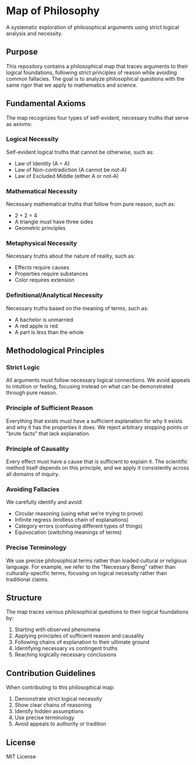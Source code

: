 # Map of Philosophy

A systematic exploration of philosophical arguments using strict logical analysis and necessity.

## Purpose

This repository contains a philosophical map that traces arguments to their logical foundations, following strict principles of reason while avoiding common fallacies. The goal is to analyze philosophical questions with the same rigor that we apply to mathematics and science.

## Fundamental Axioms

The map recognizes four types of self-evident, necessary truths that serve as axioms:

### Logical Necessity
Self-evident logical truths that cannot be otherwise, such as:
- Law of Identity (A = A)
- Law of Non-contradiction (A cannot be not-A)
- Law of Excluded Middle (either A or not-A)

### Mathematical Necessity 
Necessary mathematical truths that follow from pure reason, such as:
- 2 + 2 = 4
- A triangle must have three sides
- Geometric principles

### Metaphysical Necessity
Necessary truths about the nature of reality, such as:
- Effects require causes
- Properties require substances
- Color requires extension

### Definitional/Analytical Necessity
Necessary truths based on the meaning of terms, such as:
- A bachelor is unmarried
- A red apple is red
- A part is less than the whole

## Methodological Principles

### Strict Logic
All arguments must follow necessary logical connections. We avoid appeals to intuition or feeling, focusing instead on what can be demonstrated through pure reason.

### Principle of Sufficient Reason
Everything that exists must have a sufficient explanation for why it exists and why it has the properties it does. We reject arbitrary stopping points or "brute facts" that lack explanation.

### Principle of Causality 
Every effect must have a cause that is sufficient to explain it. The scientific method itself depends on this principle, and we apply it consistently across all domains of inquiry.

### Avoiding Fallacies
We carefully identify and avoid:
- Circular reasoning (using what we're trying to prove)
- Infinite regress (endless chain of explanations)
- Category errors (confusing different types of things)
- Equivocation (switching meanings of terms)

### Precise Terminology
We use precise philosophical terms rather than loaded cultural or religious language. For example, we refer to the "Necessary Being" rather than culturally-specific terms, focusing on logical necessity rather than traditional claims.

## Structure

The map traces various philosophical questions to their logical foundations by:
1. Starting with observed phenomena
2. Applying principles of sufficient reason and causality
3. Following chains of explanation to their ultimate ground
4. Identifying necessary vs contingent truths
5. Reaching logically necessary conclusions

## Contribution Guidelines

When contributing to this philosophical map:
1. Demonstrate strict logical necessity
2. Show clear chains of reasoning
3. Identify hidden assumptions
4. Use precise terminology
5. Avoid appeals to authority or tradition

## License

MIT License
